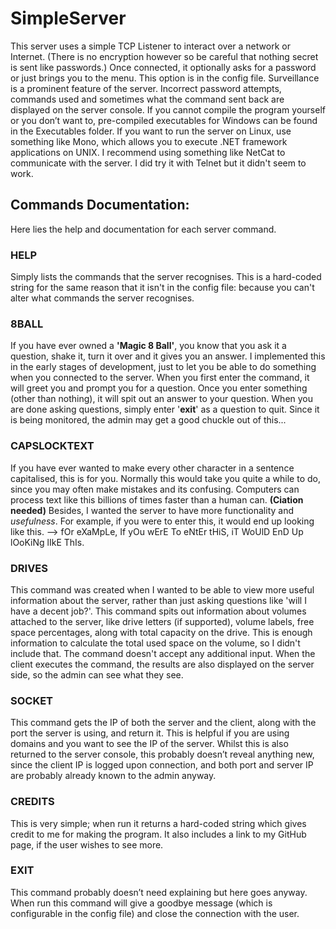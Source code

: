 # SimpleServer

This server uses a simple TCP Listener to interact over a network or Internet. (There is no encryption however so be careful that nothing secret is sent like passwords.) Once connected, it optionally asks for a password or just brings you to the menu. This option is in the config file. 
Surveillance is a prominent feature of the server. Incorrect password attempts, commands used and sometimes what the command sent back are displayed on the server console.
If you cannot compile the program yourself or you don’t want to, pre-compiled executables for Windows can be found in the Executables folder. 
If you want to run the server on Linux, use something like Mono, which allows you to execute .NET framework applications on UNIX.
I recommend using something like NetCat to communicate with the server. I did try it with Telnet but it didn't seem to work.


## Commands Documentation:

Here lies the help and documentation for each server command.

### HELP
Simply lists the commands that the server recognises. This is a hard-coded string for the same reason that it isn't in the config file: because you can't alter what commands the server recognises.

### 8BALL
If you have ever owned a __'Magic 8 Ball'__, you know that you ask it a question, shake it, turn it over and it gives you an answer. I implemented this in the early stages of development, just to let you be able to do something when you connected to the server. When you first enter the command, it will greet you and prompt you for a question. Once you enter something (other than nothing), it will spit out an answer to your question. When you are done asking questions, simply enter '__exit__' as a question to quit. Since it is being monitored, the admin may get a good chuckle out of this...

### CAPSLOCKTEXT
If you have ever wanted to make every other character in a sentence capitalised, this is for you. Normally this would take you quite a while to do, since you may often make mistakes and its confusing. Computers can process text like this billions of times faster than a human can. __(Ciation needed)__ Besides, I wanted the server to have more functionality and *usefulness*.
For example, if you were to enter this, it would end up looking like this. --> fOr eXaMpLe, If yOu wErE To eNtEr tHiS, iT WoUlD EnD Up lOoKiNg lIkE ThIs.

### DRIVES
This command was created when I wanted to be able to view more useful information about the server, rather than just asking questions like 'will I have a decent job?'. This command spits out information about volumes attached to the server, like drive letters (if supported), volume labels, free space percentages, along with total capacity on the drive. This is enough information to calculate the total used space on the volume, so I didn't include that. The command doesn't accept any additional input. When the client executes the command, the results are also displayed on the server side, so the admin can see what they see.

### SOCKET
This command gets the IP of both the server and the client, along with the port the server is using, and return it. This is helpful if you are using domains and you want to see the IP of the server. Whilst this is also returned to the server console, this probably doesn’t reveal anything new, since the client IP is logged upon connection, and both port and server IP are probably already known to the admin anyway.

### CREDITS
This is very simple; when run it returns a hard-coded string which gives credit to me for making the program. It also includes a link to my GitHub page, if the user wishes to see more.

### EXIT
This command probably doesn’t need explaining but here goes anyway. When run this command will give a goodbye message (which is configurable in the config file) and close the connection with the user. 
